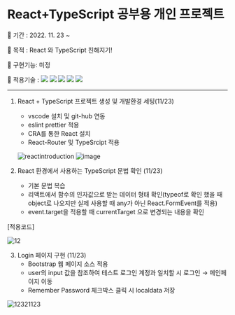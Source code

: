 # React+TypeScript 공부용 개인 프로젝트


🐶 기간 : 2022. 11. 23 ~ 

🐶 목적 : React 와 TypeScript 친해지기!

🐶 구현기능: 미정

🐶 적용기술 : <img src="https://img.shields.io/badge/React-aqua?style=flat&logo=react&logoColor=white&magin-left=5px"/> <img src="https://img.shields.io/badge/HTML-orange?style=flat&logo=HTML5&logoColor=white&magin-left=5px"/> <img src="https://img.shields.io/badge/CSS-blue?style=flat&logo=CSS3&logoColor=white&magin-left=5px"/> <img src="https://img.shields.io/badge/TypeScript-gray?style=flat&logo=TypeScript&logoColor=white&magin-left=5px"/> <img src="https://img.shields.io/badge/BootStrap-purple?style=flat&logo=BootStrap&logoColor=white&magin-left=5px"/>

-------------------------------------


1. React + TypeScript 프로젝트 생성 및 개발환경 세팅(11/23)
   - vscode 설치 및 git-hub 연동
   - eslint prettier 적용
   - CRA를 통한 React 설치
   - React-Router 및 TypeSrcipt 적용
   
   ![reactintroduction](https://user-images.githubusercontent.com/98578138/203504109-96c10c69-3126-46a8-998f-345b3751ae43.png)
![image](https://user-images.githubusercontent.com/98578138/203504124-65805979-0dd0-40a5-8a58-1757801bbdb6.png)



2. React 환경에서 사용하는 TypeScript 문법 확인 (11/23)
   - 기본 문법 복습
   - 리액트에서 함수의 인자값으로 받는 데이터 형태 확인(typeof로 확인 했을 때 object로 나오지만 실제 사용할 때 any가 아닌 React.FormEvent<HTMLInputElement>를 적용)
   - event.target을 적용할 때 currentTarget 으로 변경되는 내용을 확인

  [적용코드]
  
![12](https://user-images.githubusercontent.com/98578138/203503804-5e5efb66-af70-4156-a9f3-d99392e388c2.png)


3. Login 페이지 구현 (11/23)
   - Bootstrap 웹 페이지 소스 적용 
   - user의 input 값을 참조하여 테스트 로그인 계정과 일치할 시 로그인 → 메인페이지 이동
   - Remember Password 체크박스 클릭 시 localdata 저장

![12321123](https://user-images.githubusercontent.com/98578138/203503745-16f9e624-b5bb-4aa6-99e9-a16eefdae12f.png)

